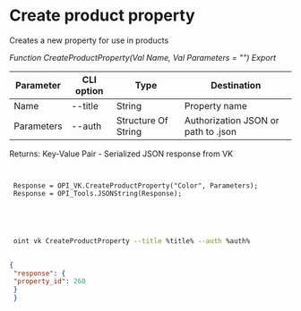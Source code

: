 ﻿---
sidebar_position: 2
---

# Create product property
 Creates a new property for use in products


*Function CreateProductProperty(Val Name, Val Parameters = "") Export*

 | Parameter | CLI option | Type | Destination |
 |-|-|-|-|
 | Name | --title | String | Property name |
 | Parameters | --auth | Structure Of String | Authorization JSON or path to .json |

 
 Returns: Key-Value Pair - Serialized JSON response from VK 

```bsl title="Code example"
	
 
 Response = OPI_VK.CreateProductProperty("Color", Parameters);
 Response = OPI_Tools.JSONString(Response);
 
 
	
```

```sh title="CLI command example"
 
 oint vk CreateProductProperty --title %title% --auth %auth%


```


```json title="Result"

{
 "response": {
 "property_id": 260
 }
 }

```
